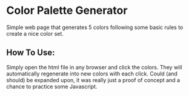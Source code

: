 Color Palette Generator
======

Simple web page that generates 5 colors following some basic rules to create a nice color set.

How To Use:
------
Simply open the html file in any browser and click the colors. They will automatically regenerate
into new colors with each click. Could (and should) be expanded upon, it was really just a proof
of concept and a chance to practice some Javascript.
